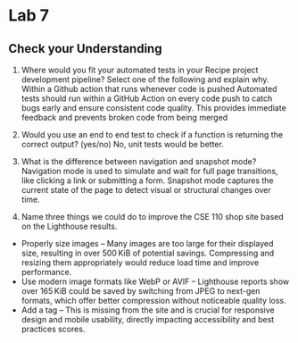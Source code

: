 # Lab 7

## Check your Understanding
1) Where would you fit your automated tests in your Recipe project development pipeline? Select one of the following and explain why.
Within a Github action that runs whenever code is pushed 
Automated tests should run within a GitHub Action on every code push to catch bugs early and ensure consistent code quality. This provides immediate feedback and prevents broken code from being merged
2) Would you use an end to end test to check if a function is returning the correct output? (yes/no)
No, unit tests would be better.
3) What is the difference between navigation and snapshot mode?
Navigation mode is used to simulate and wait for full page transitions, like clicking a link or submitting a form. Snapshot mode captures the current state of the page to detect visual or structural changes over time.

4) Name three things we could do to improve the CSE 110 shop site based on the Lighthouse results.
- Properly size images – Many images are too large for their displayed size, resulting in over 500 KiB of potential savings. Compressing and resizing them appropriately would reduce load time and improve performance.
- Use modern image formats like WebP or AVIF – Lighthouse reports show over 165 KiB could be saved by switching from JPEG to next-gen formats, which offer better compression without noticeable quality loss.
- Add a <meta name="viewport"> tag – This is missing from the site and is crucial for responsive design and mobile usability, directly impacting accessibility and best practices scores.





